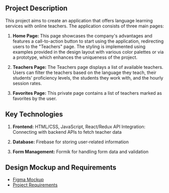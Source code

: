 ## Project Description

This project aims to create an application that offers language learning
services with online teachers. The application consists of three main pages:

1. **Home Page:** This page showcases the company's advantages and features a
   call-to-action button to start using the application, redirecting users to
   the "Teachers" page. The styling is implemented using examples provided in
   the design layout with various color palettes or via a prototype, which
   enhances the uniqueness of the project.

2. **Teachers Page:** The Teachers page displays a list of available teachers.
   Users can filter the teachers based on the language they teach, their
   students' proficiency levels, the students they work with, and the hourly
   session rates.

3. **Favorites Page:** This private page contains a list of teachers marked as
   favorites by the user.

## Key Technologies

1. **Frontend:** HTML/CSS, JavaScript, React/Redux API Integration: Connecting
   with backend APIs to fetch teacher data

2. **Database:** Firebase for storing user-related information

3. **Form Management:** Formik for handling form data and validation

## Design Mockup and Requirements

- [Figma Mockup](https://www.figma.com/file/dewf5jVviSTuWMMyU3d8Mc/Пет-проєкт-для-КЦ?type=design&node-id=0-1&mode=design&t=jCmjSs9PeOjObYSc-0)
- [Project Requirements](https://docs.google.com/document/d/1ZB_MFgnnJj7t7OXtv5hESSwY6xRgVoACZKzgZczWc3Y/edit)
